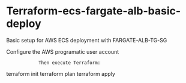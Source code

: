 # Terraform-ecs-fargate-alb-basic-deploy
Basic setup for AWS ECS deployment with FARGATE-ALB-TG-SG



Configure the AWS programatic user account

                Then execute Terraform:
                
   terraform init
   terraform plan
   terraform apply
